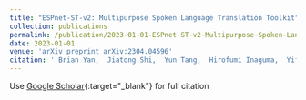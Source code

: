 ```yaml
---
title: "ESPnet-ST-v2: Multipurpose Spoken Language Translation Toolkit"
collection: publications
permalink: /publication/2023-01-01-ESPnet-ST-v2-Multipurpose-Spoken-Language-Translation-Toolkit
date: 2023-01-01
venue: 'arXiv preprint arXiv:2304.04596'
citation: ' Brian Yan,  Jiatong Shi,  Yun Tang,  Hirofumi Inaguma,  Yifan Peng,  Siddharth Dalmia,  Peter Pol{\&apos;a}k,  Patrick Fernandes,  Dan Berrebbi,  Tomoki Hayashi,  Xiaohui Zhang,  Zhaoheng Ni,  Moto Hira,  Soumi Maiti,  Juan Pino,  Shinji Watanabe, &quot;ESPnet-ST-v2: Multipurpose Spoken Language Translation Toolkit.&quot; arXiv preprint arXiv:2304.04596, 2023.'
---
```

Use [Google Scholar](https://scholar.google.com/scholar?q=ESPnet+ST+v2:+Multipurpose+Spoken+Language+Translation+Toolkit){:target="_blank"} for full citation